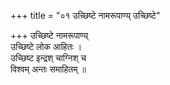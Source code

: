 +++
title = "०१ उच्छिष्टे नामरूपाण्य् उच्छिष्टे"

+++
उच्छिष्टे नामरूपाण्य्  
उच्छिष्टे लोक आहितः ।  
उच्छिष्ट इन्द्रश् चाग्निश् च  
विश्वम् अन्तः समाहितम् ॥
